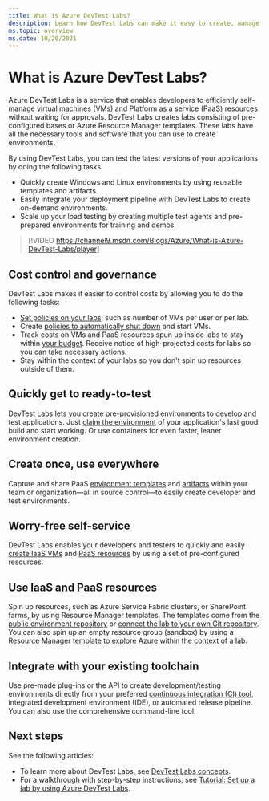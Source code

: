 ```yaml
---
title: What is Azure DevTest Labs?
description: Learn how DevTest Labs can make it easy to create, manage, and monitor Azure virtual machines
ms.topic: overview
ms.date: 10/20/2021
---
```


# What is Azure DevTest Labs?
Azure DevTest Labs is a service that enables developers to efficiently self-manage virtual machines (VMs) and Platform as a service (PaaS) resources without waiting for approvals. DevTest Labs creates labs consisting of pre-configured bases or Azure Resource Manager templates. These labs have all the necessary tools and software that you can use to create environments.

By using DevTest Labs, you can test the latest versions of your applications by doing the following tasks:

- Quickly create Windows and Linux environments by using reusable templates and artifacts.
- Easily integrate your deployment pipeline with DevTest Labs to create on-demand environments.
- Scale up your load testing by creating multiple test agents and pre-prepared environments for training and demos.

> [!VIDEO https://channel9.msdn.com/Blogs/Azure/What-is-Azure-DevTest-Labs/player]

## Cost control and governance
DevTest Labs makes it easier to control costs by allowing you to do the following tasks:

- [Set policies on your labs](devtest-lab-set-lab-policy.md), such as number of VMs per user or per lab. 
- Create [policies to automatically shut down](devtest-lab-set-lab-policy.md) and start VMs.
- Track costs on VMs and PaaS resources spun up inside labs to stay within [your budget](devtest-lab-configure-cost-management.md). Receive notice of high-projected costs for labs so you can take necessary actions.
- Stay within the context of your labs so you don't spin up resources outside of them.

## Quickly get to ready-to-test
DevTest Labs lets you create pre-provisioned environments to develop and test applications. Just [claim the environment](devtest-lab-add-claimable-vm.md) of your application's last good build and start working. Or use containers for even faster, leaner environment creation.

## Create once, use everywhere
Capture and share PaaS [environment templates](devtest-lab-create-environment-from-arm.md) and [artifacts](add-artifact-repository.md) within your team or organization—all in source control—to easily create developer and test environments.

## Worry-free self-service
DevTest Labs enables your developers and testers to quickly and easily [create IaaS VMs](devtest-lab-add-vm.md) and [PaaS resources](devtest-lab-create-environment-from-arm.md) by using a set of pre-configured resources.

## Use IaaS and PaaS resources 
Spin up resources, such as Azure Service Fabric clusters, or SharePoint farms, by using Resource Manager templates. The templates come from the [public environment repository](devtest-lab-configure-use-public-environments.md) or [connect the lab to your own Git repository](devtest-lab-create-environment-from-arm.md#configure-your-own-template-repositories). You can also spin up an empty resource group (sandbox) by using a Resource Manager template to explore Azure within the context of a lab.

## Integrate with your existing toolchain
Use pre-made plug-ins or the API to create development/testing environments directly from your preferred [continuous integration (CI) tool](devtest-lab-integrate-ci-cd.md), integrated development environment (IDE), or automated release pipeline. You can also use the comprehensive command-line tool.

## Next steps
See the following articles:

- To learn more about DevTest Labs, see [DevTest Labs concepts](devtest-lab-concepts.md).
- For a walkthrough with step-by-step instructions, see [Tutorial: Set up a lab by using Azure DevTest Labs](tutorial-create-custom-lab.md).
